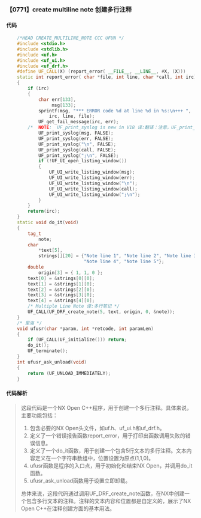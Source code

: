 ### 【0771】create multiline note 创建多行注释

#### 代码

```cpp
    /*HEAD CREATE_MULTILINE_NOTE CCC UFUN */  
    #include <stdio.h>  
    #include <stdlib.h>  
    #include <uf.h>  
    #include <uf_ui.h>  
    #include <uf_drf.h>  
    #define UF_CALL(X) (report_error( __FILE__, __LINE__, #X, (X)))  
    static int report_error( char *file, int line, char *call, int irc)  
    {  
        if (irc)  
        {  
            char err[133],  
                 msg[133];  
            sprintf(msg, "*** ERROR code %d at line %d in %s:\n+++ ",  
                irc, line, file);  
            UF_get_fail_message(irc, err);  
        /*  NOTE:  UF_print_syslog is new in V18 译:翻译：注意，UF_print_syslog是在V18中新增的。 */  
            UF_print_syslog(msg, FALSE);  
            UF_print_syslog(err, FALSE);  
            UF_print_syslog("\n", FALSE);  
            UF_print_syslog(call, FALSE);  
            UF_print_syslog(";\n", FALSE);  
            if (!UF_UI_open_listing_window())  
            {  
                UF_UI_write_listing_window(msg);  
                UF_UI_write_listing_window(err);  
                UF_UI_write_listing_window("\n");  
                UF_UI_write_listing_window(call);  
                UF_UI_write_listing_window(";\n");  
            }  
        }  
        return(irc);  
    }  
    static void do_it(void)  
    {  
        tag_t  
            note;  
        char  
            *text[5],  
            strings[][20] = {"Note line 1", "Note line 2", "Note line 3",   
                             "Note line 4", "Note line 5"};  
        double  
            origin[3] = { 1, 1, 0 };  
        text[0] = &strings[0][0];  
        text[1] = &strings[1][0];          
        text[2] = &strings[2][0];          
        text[3] = &strings[3][0];           
        text[4] = &strings[4][0];  
        /* Multiple Line Note 译:多行笔记 */  
        UF_CALL(UF_DRF_create_note(5, text, origin, 0, &note));  
    }  
    /* 里海 */  
    void ufusr(char *param, int *retcode, int paramLen)  
    {  
        if (UF_CALL(UF_initialize())) return;  
        do_it();  
        UF_terminate();  
    }  
    int ufusr_ask_unload(void)  
    {  
        return (UF_UNLOAD_IMMEDIATELY);  
    }

```

#### 代码解析

> 这段代码是一个NX Open C++程序，用于创建一个多行注释。具体来说，主要功能包括：
>
> 1. 包含必要的NX Open头文件，如uf.h、uf_ui.h和uf_drf.h。
> 2. 定义了一个错误报告函数report_error，用于打印出函数调用失败的错误信息。
> 3. 定义了一个do_it函数，用于创建一个包含5行文本的多行注释。文本内容定义在一个字符串数组中，位置设置为原点(1,1,0)。
> 4. ufusr函数是程序的入口点，用于初始化和结束NX Open，并调用do_it函数。
> 5. ufusr_ask_unload函数用于设置立即卸载。
>
> 总体来说，这段代码通过调用UF_DRF_create_note函数，在NX中创建一个包含多行文本的注释。注释的文本内容和位置都是自定义的，展示了NX Open C++在注释创建方面的基本用法。
>
